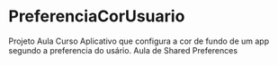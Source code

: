 # PreferenciaCorUsuario
Projeto Aula Curso
Aplicativo que configura a cor de fundo de um app segundo a preferencia do usário.
Aula de Shared Preferences
